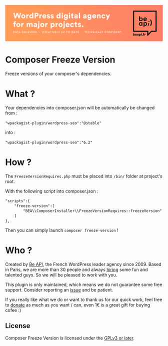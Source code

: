 <a href="https://beapi.fr">![Be API Github Banner](banner-github.png)</a>

# Composer Freeze Version

Freeze versions of your composer's dependencies.

# What ?

Your dependencies into composer.json will be automatically be changed from :

`"wpackagist-plugin/wordpress-seo":"@stable"`

into :

`"wpackagist-plugin/wordpress-seo":"6.2"`

# How ?

The `FreezeVersionRequires.php` must be placed into `/bin/` folder at project's root.

With the following script into composer.json :
```<?php
"scripts":{
    "freeze-version":[
        "BEA\\ComposerInstaller\\FreezeVersionRequires::freezeVersion"
    ]
},
```

Then you can simply launch `composer freeze-version` !

# Who ?

Created by [Be API](https://beapi.fr), the French WordPress leader agency since 2009. Based in Paris, we are more than 30 people and always [hiring](https://beapi.workable.com) some fun and talented guys. So we will be pleased to work with you.

This plugin is only maintained, which means we do not guarantee some free support. Consider reporting an [issue](../../issues/new) and be patient.

If you really like what we do or want to thank us for our quick work, feel free to [donate](https://www.paypal.me/BeAPI) as much as you want / can, even 1€ is a great gift for buying cofee :)

## License

Composer Freeze Version is licensed under the [GPLv3 or later](LICENSE.md).
